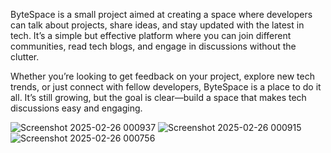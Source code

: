 ByteSpace is a small project aimed at creating a space where developers can talk about projects, share ideas, and stay updated with the latest in tech. It’s a simple but effective platform where you can join different communities, read tech blogs, and engage in discussions without the clutter.

Whether you’re looking to get feedback on your project, explore new tech trends, or just connect with fellow developers, ByteSpace is a place to do it all. It’s still growing, but the goal is clear—build a space that makes tech discussions easy and engaging.

![Screenshot 2025-02-26 000937](https://github.com/user-attachments/assets/3a29dd33-fb90-4633-9164-1a9f773ec0b8)
![Screenshot 2025-02-26 000915](https://github.com/user-attachments/assets/7342d8a1-eb17-4dd6-ac2d-81b5bcdeab31)
![Screenshot 2025-02-26 000756](https://github.com/user-attachments/assets/a2d5c9e8-f946-4f33-87cf-963b6d4f20cb)
